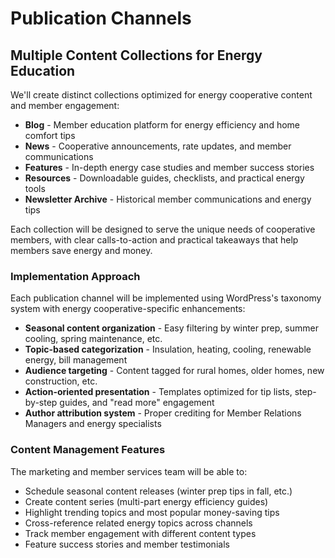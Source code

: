# Publication Channels

## Multiple Content Collections for Energy Education

We'll create distinct collections optimized for energy cooperative content and member engagement:

-   **Blog** - Member education platform for energy efficiency and home comfort tips
-   **News** - Cooperative announcements, rate updates, and member communications
-   **Features** - In-depth energy case studies and member success stories
-   **Resources** - Downloadable guides, checklists, and practical energy tools
-   **Newsletter Archive** - Historical member communications and energy tips

Each collection will be designed to serve the unique needs of cooperative members, with clear calls-to-action and practical takeaways that help members save energy and money.

### Implementation Approach

Each publication channel will be implemented using WordPress's taxonomy system with energy cooperative-specific enhancements:

-   **Seasonal content organization** - Easy filtering by winter prep, summer cooling, spring maintenance, etc.
-   **Topic-based categorization** - Insulation, heating, cooling, renewable energy, bill management
-   **Audience targeting** - Content tagged for rural homes, older homes, new construction, etc.
-   **Action-oriented presentation** - Templates optimized for tip lists, step-by-step guides, and "read more" engagement
-   **Author attribution system** - Proper crediting for Member Relations Managers and energy specialists

### Content Management Features

The marketing and member services team will be able to:

-   Schedule seasonal content releases (winter prep tips in fall, etc.)
-   Create content series (multi-part energy efficiency guides)
-   Highlight trending topics and most popular money-saving tips
-   Cross-reference related energy topics across channels
-   Track member engagement with different content types
-   Feature success stories and member testimonials

